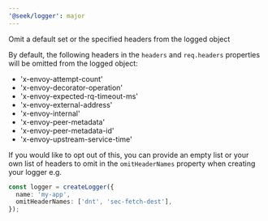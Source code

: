 ```yaml
---
'@seek/logger': major
---
```


Omit a default set or the specified headers from the logged object

By default, the following headers in the `headers` and `req.headers`
properties will be omitted from the logged object:

- 'x-envoy-attempt-count'
- 'x-envoy-decorator-operation'
- 'x-envoy-expected-rq-timeout-ms'
- 'x-envoy-external-address'
- 'x-envoy-internal'
- 'x-envoy-peer-metadata'
- 'x-envoy-peer-metadata-id'
- 'x-envoy-upstream-service-time'

If you would like to opt out of this, you can provide an empty list or your
own list of headers to omit in the `omitHeaderNames` property when creating
your logger e.g.

```typescript
const logger = createLogger({
  name: 'my-app',
  omitHeaderNames: ['dnt', 'sec-fetch-dest'],
});
```
